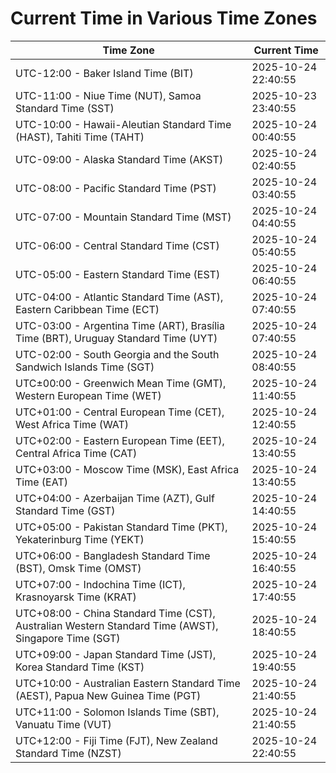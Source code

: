 # Current Time in Various Time Zones

| Time Zone | Current Time |
|-----------|--------------|
| UTC-12:00 - Baker Island Time (BIT) | 2025-10-24 22:40:55 |
| UTC-11:00 - Niue Time (NUT), Samoa Standard Time (SST) | 2025-10-23 23:40:55 |
| UTC-10:00 - Hawaii-Aleutian Standard Time (HAST), Tahiti Time (TAHT) | 2025-10-24 00:40:55 |
| UTC-09:00 - Alaska Standard Time (AKST) | 2025-10-24 02:40:55 |
| UTC-08:00 - Pacific Standard Time (PST) | 2025-10-24 03:40:55 |
| UTC-07:00 - Mountain Standard Time (MST) | 2025-10-24 04:40:55 |
| UTC-06:00 - Central Standard Time (CST) | 2025-10-24 05:40:55 |
| UTC-05:00 - Eastern Standard Time (EST) | 2025-10-24 06:40:55 |
| UTC-04:00 - Atlantic Standard Time (AST), Eastern Caribbean Time (ECT) | 2025-10-24 07:40:55 |
| UTC-03:00 - Argentina Time (ART), Brasília Time (BRT), Uruguay Standard Time (UYT) | 2025-10-24 07:40:55 |
| UTC-02:00 - South Georgia and the South Sandwich Islands Time (SGT) | 2025-10-24 08:40:55 |
| UTC±00:00 - Greenwich Mean Time (GMT), Western European Time (WET) | 2025-10-24 11:40:55 |
| UTC+01:00 - Central European Time (CET), West Africa Time (WAT) | 2025-10-24 12:40:55 |
| UTC+02:00 - Eastern European Time (EET), Central Africa Time (CAT) | 2025-10-24 13:40:55 |
| UTC+03:00 - Moscow Time (MSK), East Africa Time (EAT) | 2025-10-24 13:40:55 |
| UTC+04:00 - Azerbaijan Time (AZT), Gulf Standard Time (GST) | 2025-10-24 14:40:55 |
| UTC+05:00 - Pakistan Standard Time (PKT), Yekaterinburg Time (YEKT) | 2025-10-24 15:40:55 |
| UTC+06:00 - Bangladesh Standard Time (BST), Omsk Time (OMST) | 2025-10-24 16:40:55 |
| UTC+07:00 - Indochina Time (ICT), Krasnoyarsk Time (KRAT) | 2025-10-24 17:40:55 |
| UTC+08:00 - China Standard Time (CST), Australian Western Standard Time (AWST), Singapore Time (SGT) | 2025-10-24 18:40:55 |
| UTC+09:00 - Japan Standard Time (JST), Korea Standard Time (KST) | 2025-10-24 19:40:55 |
| UTC+10:00 - Australian Eastern Standard Time (AEST), Papua New Guinea Time (PGT) | 2025-10-24 21:40:55 |
| UTC+11:00 - Solomon Islands Time (SBT), Vanuatu Time (VUT) | 2025-10-24 21:40:55 |
| UTC+12:00 - Fiji Time (FJT), New Zealand Standard Time (NZST) | 2025-10-24 22:40:55 |
